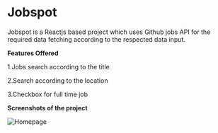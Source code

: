 # Jobspot

Jobspot is a Reactjs based project which uses Github jobs API for the required data fetching according to the respected data input.

**Features Offered**

1.Jobs search according to the title

2.Search according to the location

3.Checkbox for full time job

**Screenshots of the project**

![Homepage](https://user-images.githubusercontent.com/53938611/94692704-74656080-0350-11eb-8a55-35a1299629ba.jpg)

